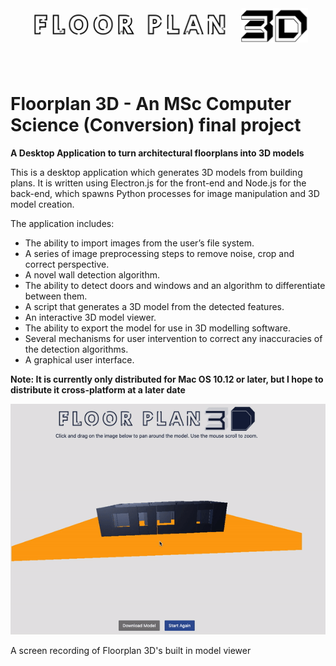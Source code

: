 <img src="images/logo_white.png" alt="Floorplan3D Logo" width="1000"/>

# Floorplan 3D - An MSc Computer Science (Conversion) final project

**A Desktop Application to turn architectural floorplans into 3D models**

This is a desktop application which generates 3D models from building plans. It is written using Electron.js for the front-end and Node.js for the back-end, which spawns Python processes for image manipulation and 3D model creation.

The application includes:
+ The ability to import images from the user’s file system.
+ A series of image preprocessing steps to remove noise, crop and correct perspective.
+ A novel wall detection algorithm.
+ The ability to detect doors and windows and an algorithm to differentiate between them.
+ A script that generates a 3D model from the detected features.
+ An interactive 3D model viewer.
+ The ability to export the model for use in 3D modelling software.
+ Several mechanisms for user intervention to correct any inaccuracies of the detection algorithms.
+ A graphical user interface.

**Note: It is currently only distributed for Mac OS 10.12 or later, but I hope to distribute it cross-platform at a later date**

<img src="images/screen-recording-floorplan3d-gif.gif" alt="Screen Recording of the output 3D model" width="1000"/>

A screen recording of Floorplan 3D's built in model viewer
